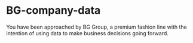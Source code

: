 # BG-company-data
You have been approached by BG Group, a premium fashion line with the intention of using data to make business decisions going forward.  
